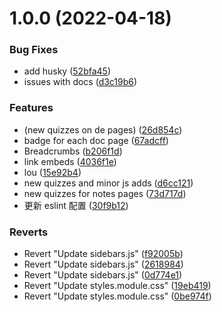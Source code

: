 # 1.0.0 (2022-04-18)


### Bug Fixes

* add husky ([52bfa45](https://github.com/LionCubFrontEnd/docs/commit/52bfa45eb8a9b05d7f92b391a21ac1e5b37c2f48))
* issues with docs ([d3c19b6](https://github.com/LionCubFrontEnd/docs/commit/d3c19b682a096dc9f05d871c0fde876ce040361c))


### Features

* (new quizzes on de pages) ([26d854c](https://github.com/LionCubFrontEnd/docs/commit/26d854c7d21f2ccae15926def1ffed324f2bc732))
* badge for each doc page ([67adcff](https://github.com/LionCubFrontEnd/docs/commit/67adcffc636e822815cea93e73f97e8798035164))
* Breadcrumbs ([b206f1d](https://github.com/LionCubFrontEnd/docs/commit/b206f1d7b3f05e57874e30337e9c1eb7b7b796db))
* link embeds ([4036f1e](https://github.com/LionCubFrontEnd/docs/commit/4036f1e77b86b73b8c698fa23db6dc0d00a7a6c2))
* lou ([15e92b4](https://github.com/LionCubFrontEnd/docs/commit/15e92b4587331db3d6e853e51d4a32be9b8f5b34))
* new quizzes and minor js adds ([d6cc121](https://github.com/LionCubFrontEnd/docs/commit/d6cc121f455440b251023957a7a8b4cee33c2280))
* new quizzes for notes pages ([73d717d](https://github.com/LionCubFrontEnd/docs/commit/73d717d28160d97cb0ec672828fd2ee76b8f7227))
* 更新 eslint 配置 ([30f9b12](https://github.com/LionCubFrontEnd/docs/commit/30f9b1276c5dd0cf6c02d1f537519a840160e1e3))


### Reverts

* Revert "Update sidebars.js" ([f92005b](https://github.com/LionCubFrontEnd/docs/commit/f92005b8d94a14d8cad6088071c49f76593fc63e))
* Revert "Update sidebars.js" ([2618984](https://github.com/LionCubFrontEnd/docs/commit/26189846afe571634b0c53f28eab4c2248209903))
* Revert "Update sidebars.js" ([0d774e1](https://github.com/LionCubFrontEnd/docs/commit/0d774e1d28c69d6d0e483dbcabab051b74540c08))
* Revert "Update styles.module.css" ([19eb419](https://github.com/LionCubFrontEnd/docs/commit/19eb419e837e7b29d05da1d24823d1c9429babc1))
* Revert "Update styles.module.css" ([0be974f](https://github.com/LionCubFrontEnd/docs/commit/0be974fa9bf88c49000d1ebaeb7e5302ecdd251d))
